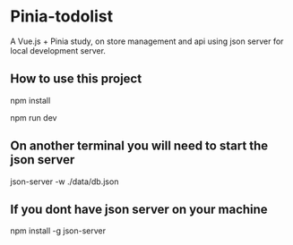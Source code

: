 # Pinia-todolist
A Vue.js + Pinia study, on store management and api using json server for local development server.

## How to use this project
npm install 

npm run dev

## On another terminal you will need to start the json server
json-server -w ./data/db.json

## If you dont have json server on your machine
npm install -g json-server 